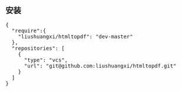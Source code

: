 ## 安装
<pre>
{
  "require":{
    "liushuangxi/htmltopdf": "dev-master"
  },
  "repositories": [
    {
      "type": "vcs",
      "url": "git@github.com:liushuangxi/htmltopdf.git"
    }
  ]
}
</pre>